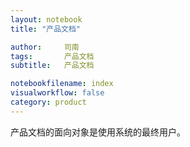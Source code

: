```yaml
---
layout: notebook
title: "产品文档"

author:     司南
tags: 		产品文档
subtitle:   产品文档

notebookfilename: index
visualworkflow: false
category: product
---
```


产品文档的面向对象是使用系统的最终用户。
